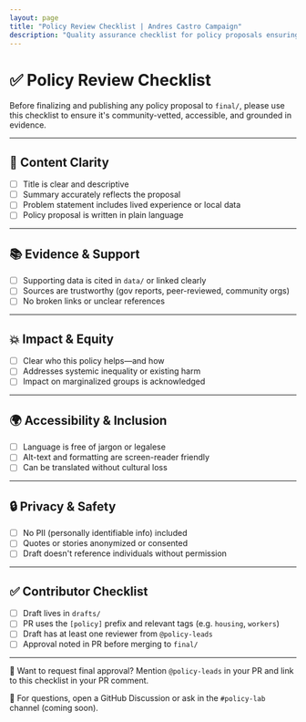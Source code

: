 ```yaml
---
layout: page
title: "Policy Review Checklist | Andres Castro Campaign"
description: "Quality assurance checklist for policy proposals ensuring they are community-vetted, accessible, evidence-based, and privacy-protected before publication."
---
```


# ✅ Policy Review Checklist

Before finalizing and publishing any policy proposal to `final/`, please use this checklist to ensure it's community-vetted, accessible, and grounded in evidence.

---

## 🧩 Content Clarity

- [ ] Title is clear and descriptive
- [ ] Summary accurately reflects the proposal
- [ ] Problem statement includes lived experience or local data
- [ ] Policy proposal is written in plain language

---

## 📚 Evidence & Support

- [ ] Supporting data is cited in `data/` or linked clearly
- [ ] Sources are trustworthy (gov reports, peer-reviewed, community orgs)
- [ ] No broken links or unclear references

---

## 💥 Impact & Equity

- [ ] Clear who this policy helps—and how
- [ ] Addresses systemic inequality or existing harm
- [ ] Impact on marginalized groups is acknowledged

---

## 🌍 Accessibility & Inclusion

- [ ] Language is free of jargon or legalese
- [ ] Alt-text and formatting are screen-reader friendly
- [ ] Can be translated without cultural loss

---

## 🔒 Privacy & Safety

- [ ] No PII (personally identifiable info) included
- [ ] Quotes or stories anonymized or consented
- [ ] Draft doesn't reference individuals without permission

---

## ✅ Contributor Checklist

- [ ] Draft lives in `drafts/`
- [ ] PR uses the `[policy]` prefix and relevant tags (e.g. `housing`, `workers`)
- [ ] Draft has at least one reviewer from `@policy-leads`
- [ ] Approval noted in PR before merging to `final/`

---

📝 Want to request final approval? Mention `@policy-leads` in your PR and link to this checklist in your PR comment.

📣 For questions, open a GitHub Discussion or ask in the `#policy-lab` channel (coming soon).

